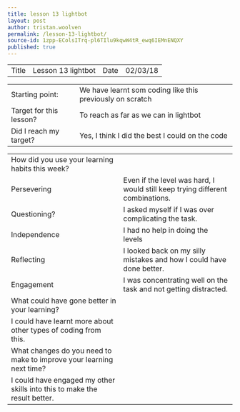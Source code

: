 ```yaml
---
title: lesson 13 lightbot
layout: post
author: tristan.woolven
permalink: /lesson-13-lightbot/
source-id: 1zpp-EColsITrq-pl6TIlu9kqwW4tR_ewq6IEMnENQXY
published: true
---
```

<table>
  <tr>
    <td>Title</td>
    <td>Lesson 13 lightbot</td>
    <td>Date</td>
    <td>02/03/18</td>
  </tr>
</table>


<table>
  <tr>
    <td>Starting point:</td>
    <td>We have learnt som coding like this previously on scratch</td>
  </tr>
  <tr>
    <td>Target for this lesson?</td>
    <td>To reach as far as we can in lightbot</td>
  </tr>
  <tr>
    <td>Did I reach my target?</td>
    <td>Yes, I think I did the best I could on the code</td>
  </tr>
</table>


<table>
  <tr>
    <td>How did you use your learning habits this week?</td>
    <td></td>
  </tr>
  <tr>
    <td>Persevering</td>
    <td>Even if the level was hard, I would still keep trying different combinations.</td>
  </tr>
  <tr>
    <td>Questioning?</td>
    <td>I asked myself if  I was over complicating the task.</td>
  </tr>
  <tr>
    <td>Independence</td>
    <td>I had no help in doing the levels</td>
  </tr>
  <tr>
    <td>Reflecting</td>
    <td>I looked back on my silly mistakes and how I could have done better.</td>
  </tr>
  <tr>
    <td>Engagement</td>
    <td>I was concentrating well on the task and not getting distracted.</td>
  </tr>
  <tr>
    <td>What could have gone better in your learning?</td>
    <td></td>
  </tr>
  <tr>
    <td>I could have learnt more about other types of coding from this.</td>
    <td></td>
  </tr>
  <tr>
    <td>What changes do you need to make to improve your learning next time?</td>
    <td></td>
  </tr>
  <tr>
    <td>I could have engaged my other skills into this to make the result better.</td>
    <td></td>
  </tr>
</table>


